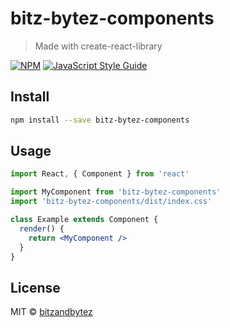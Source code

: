 # bitz-bytez-components

> Made with create-react-library

[![NPM](https://img.shields.io/npm/v/bitz-bytez-components.svg)](https://www.npmjs.com/package/bitz-bytez-components) [![JavaScript Style Guide](https://img.shields.io/badge/code_style-standard-brightgreen.svg)](https://standardjs.com)

## Install

```bash
npm install --save bitz-bytez-components
```

## Usage

```jsx
import React, { Component } from 'react'

import MyComponent from 'bitz-bytez-components'
import 'bitz-bytez-components/dist/index.css'

class Example extends Component {
  render() {
    return <MyComponent />
  }
}
```

## License

MIT © [bitzandbytez](https://github.com/bitzandbytez)
